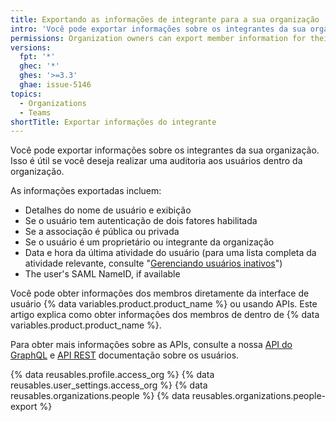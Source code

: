 ```yaml
---
title: Exportando as informações de integrante para a sua organização
intro: 'Você pode exportar informações sobre os integrantes da sua organização, diretamente da interface do usuário.'
permissions: Organization owners can export member information for their organization.
versions:
  fpt: '*'
  ghec: '*'
  ghes: '>=3.3'
  ghae: issue-5146
topics:
  - Organizations
  - Teams
shortTitle: Exportar informações do integrante
---
```


Você pode exportar informações sobre os integrantes da sua organização. Isso é útil se você deseja realizar uma auditoria aos usuários dentro da organização.

As informações exportadas incluem:
- Detalhes do nome de usuário e exibição
- Se o usuário tem autenticação de dois fatores habilitada
- Se a associação é pública ou privada
- Se o usuário é um proprietário ou integrante da organização
- Data e hora da última atividade do usuário (para uma lista completa da atividade relevante, consulte "[Gerenciando usuários inativos](/admin/user-management/managing-users-in-your-enterprise/managing-dormant-users)")
- The user's SAML NameID, if available

Você pode obter informações dos membros diretamente da interface de usuário {% data variables.product.product_name %} ou usando APIs. Este artigo explica como obter informações dos membros de dentro de {% data variables.product.product_name %}.

Para obter mais informações sobre as APIs, consulte a nossa [API do GraphQL](/graphql/reference/objects#user) e [API REST](/rest/reference/users) documentação sobre os usuários.

{% data reusables.profile.access_org %}
{% data reusables.user_settings.access_org %}
{% data reusables.organizations.people %}
{% data reusables.organizations.people-export %}
